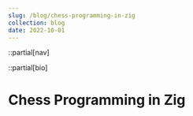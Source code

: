 ```yaml
---
slug: /blog/chess-programming-in-zig
collection: blog
date: 2022-10-01
---
```


::partial[nav]

::partial[bio]

# Chess Programming in Zig
